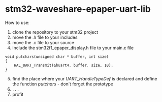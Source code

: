 # stm32-waveshare-epaper-uart-lib

How to use:
  1. clone the repository to your stm32 project
  2. move the .h file to your includes
  3. move the .c file to your source
  4. include the stm32f1_epaper_display.h file to your main.c file

    void putchars(unsigned char * buffer, int size)
    {
	    HAL_UART_Transmit(&huart4, buffer, size, 10);
	}
5. find the place where your *UART_HandleTypeDef* is declared and define the function *putchars* - don't forget the prototype
6. . . . 
7. profit
